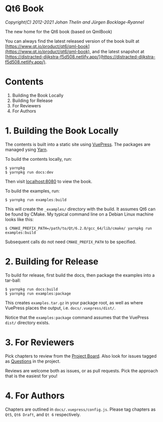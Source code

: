 # Qt6 Book

*Copyright(C) 2012-2021 Johan Thelin and Jürgen Bocklage-Ryannel*

The new home for the Qt6 book (based on QmlBook)

You can always find the latest released version of the book built at [https://www.qt.io/product/qt6/qml-book](https://www.qt.io/product/qt6/qml-book), and the latest snapshot at [https://distracted-dijkstra-f5d508.netlify.app/](https://distracted-dijkstra-f5d508.netlify.app/).

# Contents

1. Building the Book Locally
2. Building for Release
3. For Reviewers
4. For Authors

# 1. Building the Book Locally

The contents is built into a static site using [VuePress](https://vuepress.vuejs.org/). The packages are managed ysing [Yarn](https://yarnpkg.com/).

To build the contents locally, run:

```
$ yarnpkg
$ yarnpkg run docs:dev
```

Then visit [localhost:8080](http://localhost:8080) to view the book.

To build the examples, run:

```
$ yarnpkg run examples:build
```

This will create the `_examples/` directory with the build. It assumes Qt6 can be found by CMake. My typical command line on a Debian Linux machine looks like this:

```
$ CMAKE_PREFIX_PATH=/path/to/Qt/6.2.0/gcc_64/lib/cmake/ yarnpkg run examples:build
```

Subsequent calls do not need `CMAKE_PREFIX_PATH` to be specified.

# 2. Building for Release

To build for release, first build the docs, then package the examples into a tar-ball:

```
$ yarnpkg run docs:build
$ yarnpkg run examples:package
```

This creates `examples.tar.gz` in your package root, as well as where VuePress places the output, i.e. `docs/.vuepress/dist/`.

Notice that the `examples:package` command assumes that the VuePress `dist/` directory exists.

# 3. For Reviewers

Pick chapters to review from the [Project Board](https://github.com/qmlbook/qt6book/projects/1). Also look for issues tagged as [Questions](https://github.com/qmlbook/qt6book/issues?q=is%3Aissue+is%3Aopen+label%3Aquestion) in the project.

Reviews are welcome both as issues, or as pull requests. Pick the approach that is the easiest for you!

# 4. For Authors

Chapters are outlined in `docs/.vuepress/config.js`. Please tag chapters as `Qt5`, `Qt6 Draft`, and `Qt 6` respectively.
